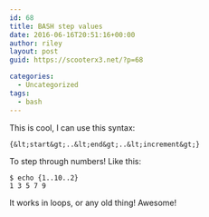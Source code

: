 ```yaml
---
id: 68
title: BASH step values
date: 2016-06-16T20:51:16+00:00
author: riley
layout: post
guid: https://scooterx3.net/?p=68

categories:
  - Uncategorized
tags:
  - bash
---
```

This is cool, I can use this syntax:

~~~
{&lt;start&gt;..&lt;end&gt;..&lt;increment&gt;}
~~~

To step through numbers! Like this:

~~~
$ echo {1..10..2}
1 3 5 7 9
~~~

It works in loops, or any old thing! Awesome!